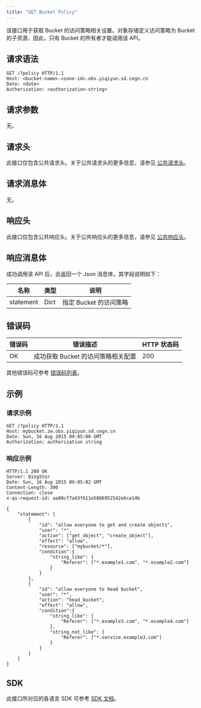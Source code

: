 ```yaml
---
title: "GET Bucket Policy"
---
```


该接口用于获取 Bucket 的访问策略相关设置。对象存储定义访问策略为 Bucket 的子资源，因此，只有 Bucket 的所有者才能调用该 API。

## 请求语法

```http
GET /?policy HTTP/1.1
Host: <bucket-name>.<zone-id>.obs.yiqiyun.sd.cegn.cn
Date: <date>
Authorization: <authorization-string>
```

## 请求参数

无。

## 请求头

此接口仅包含公共请求头。关于公共请求头的更多信息，请参见 [公共请求头](/storage/object-storage/api/common_header/#请求头字段-request-header)。

## 请求消息体

无。

## 响应头

此接口仅包含公共响应头。关于公共响应头的更多信息，请参见 [公共响应头](/storage/object-storage/api/common_header/#响应头字段-response-header)。

## 响应消息体

成功调用该 API 后，会返回一个 Json 消息体，其字段说明如下：

| 名称 | 类型 | 说明 | 
| - | - | - | 
| statement | Dict | 指定 Bucket 的访问策略 |

## 错误码

| 错误码 | 错误描述 | HTTP 状态码 |
| --- | --- | --- |
| OK | 成功获取 Bucket 的访问策略相关配置 | 200 |

其他错误码可参考 [错误码列表](/storage/object-storage/api/error_code/#错误码列表)。

## 示例

### 请求示例

```http
GET /?policy HTTP/1.1
Host: mybucket.zw.obs.yiqiyun.sd.cegn.cn
Date: Sun, 16 Aug 2015 09:05:00 GMT
Authorization: authorization string
```

### 响应示例

```http
HTTP/1.1 200 OK
Server: QingStor
Date: Sun, 16 Aug 2015 09:05:02 GMT
Content-Length: 300
Connection: close
x-qs-request-id: aa08cf7a43f611e5886952542e6ce14b

{
    "statement": [
        {
            "id": "allow everyone to get and create objects",
            "user": "*",
            "action": ["get_object", "create_object"],
            "effect": "allow",
            "resource": ["mybucket/*"],
            "condition":{
                "string_like": {
                    "Referer": ["*.example1.com", "*.example2.com"]
                }
            }
        },
        {
            "id": "allow everyone to head bucket",
            "user": "*",
            "action": "head_bucket",
            "effect": "allow",
            "condition":{
                "string_like": {
                    "Referer": ["*.example3.com", "*.example4.com"]
                },
                "string_not_like": {
                    "Referer": ["*.service.example3.com"]
                }
            }
        }
    ]
}
```

## SDK

此接口所对应的各语言 SDK 可参考 [SDK 文档](/storage/object-storage/sdk/)。
